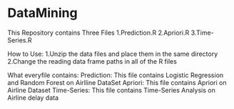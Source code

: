 # DataMining

This Repository contains Three Files
1.Prediction.R
2.Apriori.R
3.Time-Series.R

How to Use:
1.Unzip the data files and place them in the same directory
2.Change the reading data frame paths in all of the R files

What everyfile contains:
Prediction: This file contains Logistic Regression and Random Forest on Airlline DataSet
Apriori: This file contains Apriori on Airline Dataset
Time-Series: This file contains Time-Series Analysis on Airline delay data
